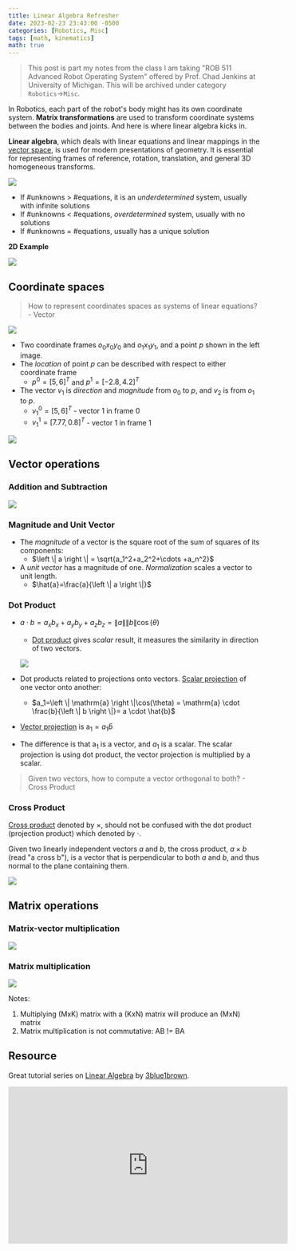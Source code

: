 ```yaml
---
title: Linear Algebra Refresher
date: 2023-02-23 23:43:00 -0500
categories: [Robotics, Misc]
tags: [math, kinematics] 
math: true
---
```



> This post is part my notes from the class I am taking "ROB 511 Advanced Robot Operating System" offered by Prof. Chad Jenkins at University of Michigan. This will be archived under category `Robotics`->`Misc`.



In Robotics, each part of the robot's body might has its own coordinate system. **Matrix transformations** are used to transform coordinate systems between the bodies and joints. And here is where linear algebra kicks in.


**Linear algebra**, which deals with linear equations and linear mappings in the [vector space](https://en.wikipedia.org/wiki/Vector_space), is used for modern presentations of geometry. It is essential for representing frames of reference, rotation, translation, and general 3D homogeneous transforms. 

![](/assets/figures/2023-images/2023-02-23-linear-algebra-refresher/01.png)
- If #unknowns > #equations, it is an *underdetermined* system, usually with infinite solutions
- If #unknowns < #equations, *overdetermined* system, usually with no solutions
- If #unknowns = #equations, usually has a unique solution

**2D Example**

![](/assets/figures/2023-images/2023-02-23-linear-algebra-refresher/02.png)

## Coordinate spaces
> How to represent coordinates spaces as systems of linear equations? - Vector

![](/assets/figures/2023-images/2023-02-23-linear-algebra-refresher/03.png)
- Two coordinate frames $o_0x_0y_0$ and $o_1x_1y_1$, and a point $p$ shown in the left image.
- The *location* of point $p$ can be described with respect to either coordinate frame
  - $p^0 = [5, 6]^T$ and $p^1 = [-2.8, 4.2]^T$
- The vector $v_1$ is *direction* and *magnitude* from $o_0$ to $p$, and $v_2$ is from $o_1$ to $p$.
    - $v_1^0 = [5,6]^T$ - vector 1 in frame 0
    - $v_1^1 = [7.77,0.8]^T$ - vector 1 in frame 1
    
![](/assets/figures/2023-images/2023-02-23-linear-algebra-refresher/04.png)

## Vector operations
### Addition and Subtraction

![](/assets/figures/2023-images/2023-02-23-linear-algebra-refresher/05.png)

### Magnitude and Unit Vector
- The *magnitude* of a vector is the square root of the sum of squares of its components:
    - $\left \| a \right \| = \sqrt{a_1^2+a_2^2+\cdots +a_n^2}$
-  A *unit vector* has a magnitude of one. *Normalization* scales a vector to unit length.
    - $\hat{a}=\frac{a}{\left \| a \right \|}$

### Dot Product
- $a \cdot b= a_xb_x+a_yb_y+a_zb_z=\left \| a \right \|\left \| b \right \| \cos(\theta)$ 
  - [Dot product](https://en.wikipedia.org/wiki/Dot_product) gives *scalar* result, it measures the similarity in direction of two vectors.
  
  ![](/assets/figures/2023-images/2023-02-23-linear-algebra-refresher/06.png)
- Dot products related to projections onto vectors. [Scalar projection](https://en.wikipedia.org/wiki/Scalar_projection) of one vector onto another:
    - $a_1=\left \| \mathrm{a} \right \|\cos(\theta) = \mathrm{a} \cdot \frac{b}{\left \| b \right \|}= a \cdot \hat{b}$
- [Vector projection](https://en.wikipedia.org/wiki/Vector_projection) is $\mathrm{a}_1=a_1\hat{b}$
- The difference is that $\mathrm{a}_1$ is a vector, and $a_1$ is a scalar. The scalar projection is using dot product, the vector projection is multiplied by a scalar.

> Given two vectors, how to compute a vector orthogonal to both? - Cross Product

### Cross Product
[Cross product](https://en.wikipedia.org/wiki/Cross_product) denoted by $\times$, should not be confused with the dot product (projection product) which denoted by $\cdot$. 

Given two linearly independent vectors $a$ and $b$, the cross product, $a \times b$ (read "a cross b"), is a vector that is perpendicular to both $a$ and $b$, and thus normal to the plane containing them. 

![](/assets/figures/2023-images/2023-02-23-linear-algebra-refresher/07.png)

## Matrix operations
### Matrix-vector multiplication
![](/assets/figures/2023-images/2023-02-23-linear-algebra-refresher/08.png)
### Matrix multiplication
![](/assets/figures/2023-images/2023-02-23-linear-algebra-refresher/09.png)
 
Notes:
1. Multiplying (MxK) matrix with a (KxN) matrix will produce an (MxN) matrix
2. Matrix multiplication is not commutative: AB != BA


## Resource
Great tutorial series on [Linear Algebra](https://youtube.com/playlist?list=PL0-GT3co4r2y2YErbmuJw2L5tW4Ew2O5B) by [3blue1brown](https://www.youtube.com/@3blue1brown).

<iframe width="560" height="315" src="https://www.youtube.com/embed/kjBOesZCoqc" title="YouTube video player" frameborder="0" allow="accelerometer; autoplay; clipboard-write; encrypted-media; gyroscope; picture-in-picture; web-share" allowfullscreen></iframe>